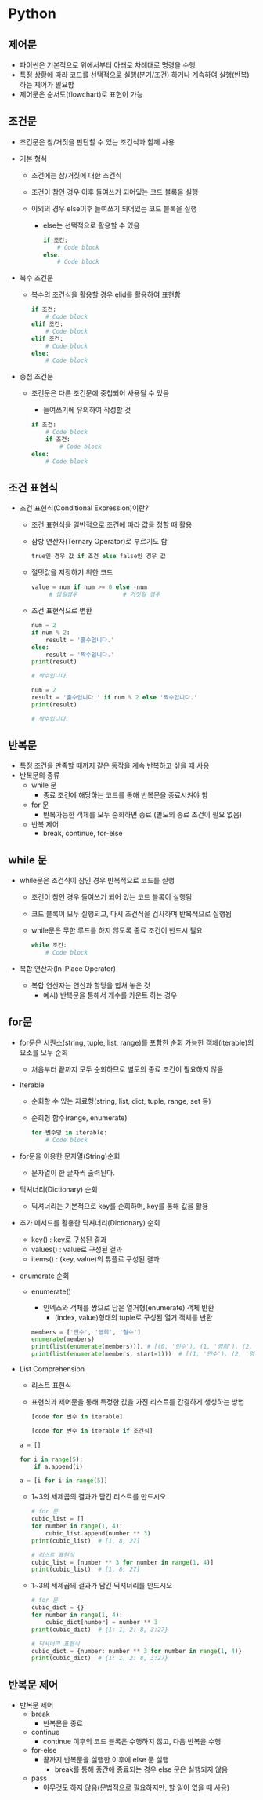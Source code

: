 # Python



## 제어문

- 파이썬은 기본적으로 위에서부터 아래로 차례대로 명령을 수행
- 특정 상황에 따라 코드를 선택적으로 실행(분기/조건) 하거나 계속하여 실행(반복)하는 제어가 필요함
- 제어문은 순서도(flowchart)로 표현이 가능



## 조건문

- 조건문은 참/거짓을 판단할 수 있는 조건식과 함께 사용

- 기본 형식

  - 조건에는 참/거짓에 대한 조건식

  - 조건이 참인 경우 이후 들여쓰기 되어있는 코드 블록을 실행

  - 이외의 경우 else이후 들여쓰기 되어있는 코드 블록을 실행

    - else는 선택적으로 활용할 수 있음

      ```python
      if 조건:
          # Code block
      else:
          # Code block
      ```

- 복수 조건문

  - 복수의 조건식을 활용할 경우 elid를 활용하여 표현함

    ```python
    if 조건:
    	# Code block
    elif 조건:
    	# Code block
    elif 조건:
    	# Code block
    else:
    	# Code block
    ```

- 중첩 조건문

  - 조건문은 다른 조건문에 중첩되어 사용될 수 있음

    - 들여쓰기에 유의하여 작성할 것

    ```python
    if 조건:
        # Code block
        if 조건:
            # Code block
    else:
        # Code block 
    ```



## 조건 표현식

- 조건 표현식(Conditional Expression)이란?

  - 조건 표현식을 일반적으로 조건에 따라 값을 정할 때 활용

  - 삼항 연산자(Ternary Operator)로 부르기도 함

    ```python
    true인 경우 값 if 조건 else false인 경우 값
    ```

  - 절댓값을 저장하기 위한 코드

    ```python
    value = num if num >= 0 else -num
         # 참일경우             # 거짓일 경우
    ```

  - 조건 표현식으로 변환

    ```python
    num = 2
    if num % 2:
        result = '홀수입니다.'
    else:
        result = '짝수입니다.'
    print(result)
    
    # 짝수입니다.
    ```

    ```python
    num = 2
    result = '홀수입니다.' if num % 2 else '짝수입니다.'
    print(result)
    
    # 짝수입니다.
    ```



## 반복문

- 특정 조건을 만족할 때까지 같은 동작을 계속 반복하고 싶을 때 사용
- 반복문의 종류
  - while 문
    - 종료 조건에 해당하는 코드를 통해 반복문을 종료시켜야 함
  - for 문
    - 반복가능한 객체를 모두 순회하면 종료 (별도의 종료 조건이 필요 없음)
  - 반복 제어
    - break, continue, for-else



## while 문

- while문은 조건식이 참인 경우 반복적으로 코드를 실행

  - 조건이 참인 경우 들여쓰기 되어 있는 코드 블록이 실행됨

  - 코드 블록이 모두 실행되고, 다시 조건식을 검사하며 반복적으로 실행됨

  - while문은 무한 루프를 하지 않도록 종료 조건이 반드시 필요

    ```python
    while 조건:
        # Code block
    ```

- 복합 연산자(In-Place Operator)

  - 복합 연산자는 연산과 할당을 합쳐 놓은 것
    - 예시) 반복문을 통해서 개수를 카운트 하는 경우



## for문

- for문은 시퀀스(string, tuple, list, range)를 포함한 순회 가능한 객체(iterable)의 요소를 모두 순회

  - 처음부터 끝까지 모두 순회하므로 별도의 종료 조건이 필요하지 않음

- Iterable

  - 순회할 수 있는 자료형(string, list, dict, tuple, range, set 등)

  - 순회형 함수(range, enumerate)

    ```python
    for 변수명 in iterable:
        # Code block
    ```

- for문을 이용한 문자열(String)순회

  - 문자열이 한 글자씩 출력된다.

- 딕셔너리(Dictionary) 순회

  - 딕셔너리는 기본적으로 key를 순회하며, key를 통해 값을 활용

- 추가 메서드를 활용한 딕셔너리(Dictionary) 순회

  - key() : key로 구성된 결과
  - values() : value로 구성된 결과
  - items() : (key, value)의 튜플로 구성된 결과

- enumerate 순회

  - enumerate()

    - 인덱스와 객체를 쌍으로 담은 열거형(enumerate) 객체 반환
      - (index, value)형태의 tuple로 구성된 열거 객체를 반환

    ```python
    members = ['민수', '영희', '철수']
    enumerate(members) 
    print(list(enumerate(members))). # [(0, '민수'), (1, '영희'), (2, '철수')]
    print(list(enumerate(members, start=1)))  # [(1, '민수'), (2, '영희'), (3, '철수')]
    ```

- List Comprehension

  - 리스트 표현식

  - 표현식과 제어문을 통해 특정한 값을 가진 리스트를 간결하게 생성하는 방법

    ```python
    [code for 변수 in iterable]
    
    [code for 변수 in iterable if 조건식]
    ```

  ```python
  a = []
  
  for i in range(5):
      if a.append(i)
  
  a = [i for i in range(5)]
  ```

  

  - 1~3의 세제곱의 결과가 담긴 리스트를 만드시오

    ```python
    # for 문
    cubic_list = []
    for number in range(1, 4):
        cubic_list.append(number ** 3)
    print(cubic_list)  # [1, 8, 27]
    
    # 리스트 표현식
    cubic_list = [number ** 3 for number in range(1, 4)]
    print(cubic_list)  # [1, 8, 27]
    ```

    

  - 1~3의 세제곱의 결과가 담긴 딕셔너리를 만드시오

    ```python
    # for 문
    cubic_dict = {}
    for number in range(1, 4):
        cubic_dict[number] = number ** 3
    print(cubic_dict)  # {1: 1, 2: 8, 3:27}
    
    # 딕셔너리 표현식
    cubic_dict = {number: number ** 3 for number in range(1, 4)}
    print(cubic_dict)  # {1: 1, 2: 8, 3:27}
    ```

    

    

## 반복문 제어

- 반복문 제어
  - break
    - 반복문을 종료
  - continue
    - continue 이후의 코드 블록은 수행하지 않고, 다음 반복을 수행
  - for-else
    - 끝까지 반복문을 실행한 이후에 else 문 실행
      - break를 통해 중간에 종료되는 경우 else 문은 실행되지 않음
  - pass
    - 아무것도 하지 않음(문법적으로 필요하지만, 할 일이 없을 때 사용)